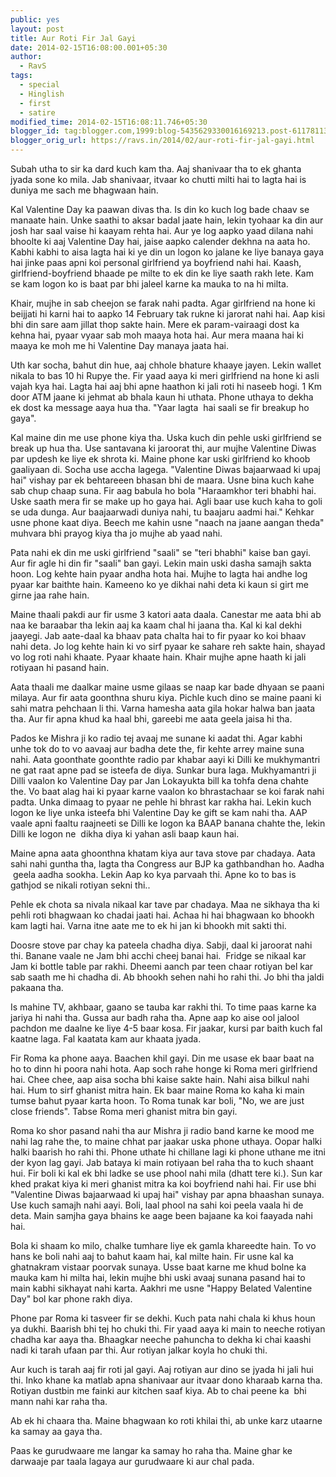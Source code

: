 ```yaml
---
public: yes
layout: post
title: Aur Roti Fir Jal Gayi
date: 2014-02-15T16:08:00.001+05:30
author:
  - RavS
tags:
  - special
  - Hinglish
  - first
  - satire
modified_time: 2014-02-15T16:08:11.746+05:30
blogger_id: tag:blogger.com,1999:blog-5435629330016169213.post-6117811358419374927
blogger_orig_url: https://ravs.in/2014/02/aur-roti-fir-jal-gayi.html
---
```


Subah utha to sir ka dard kuch kam tha. Aaj shanivaar tha to ek ghanta jyada sone ko mila. Jab shanivaar, itvaar ko chutti milti hai to lagta hai is duniya me sach me bhagwaan hain.

  

Kal Valentine Day ka paawan divas tha. Is din ko kuch log bade chaav se manaate hain. Unke saathi to aksar badal jaate hain, lekin tyohaar ka din aur josh har saal vaise hi kaayam rehta hai. Aur ye log aapko yaad dilana nahi bhoolte ki aaj Valentine Day hai, jaise aapko calender dekhna na aata ho. Kabhi kabhi to aisa lagta hai ki ye din un logon ko jalane ke liye banaya gaya hai jinke paas apni koi personal girlfriend ya boyfriend nahi hai. Kaash, girlfriend-boyfriend bhaade pe milte to ek din ke liye saath rakh lete. Kam se kam logon ko is baat par bhi jaleel karne ka mauka to na hi milta.

  

Khair, mujhe in sab cheejon se farak nahi padta. Agar girlfriend na hone ki beijjati hi karni hai to aapko 14 February tak rukne ki jarorat nahi hai. Aap kisi bhi din sare aam jillat thop sakte hain. Mere ek param-vairaagi dost ka kehna hai, pyaar vyaar sab moh maaya hota hai. Aur mera maana hai ki maaya ke moh me hi Valentine Day manaya jaata hai.

  

Uth kar socha, bahut din hue, aaj chhole bhature khaaye jayen. Lekin wallet nikala to bas 10 hi Rupye the. Fir yaad aaya ki meri girlfriend na hone ki asli vajah kya hai. Lagta hai aaj bhi apne haathon ki jali roti hi naseeb hogi. 1 Km door ATM jaane ki jehmat ab bhala kaun hi uthata. Phone uthaya to dekha ek dost ka message aaya hua tha. "Yaar lagta  hai saali se fir breakup ho gaya". 

  

Kal maine din me use phone kiya tha. Uska kuch din pehle uski girlfriend se break up hua tha. Use santavana ki jaroorat thi, aur mujhe Valentine Diwas par updesh ke liye ek shrota ki. Maine phone kar uski girlfriend ko khoob gaaliyaan di. Socha use accha lagega. "Valentine Diwas bajaarwaad ki upaj hai" vishay par ek behtareeen bhasan bhi de maara. Usne bina kuch kahe sab chup chaap suna. Fir aag babula ho bola "Haraamkhor teri bhabhi hai. Uske saath mera fir se make up ho gaya hai. Agli baar use kuch kaha to goli se uda dunga. Aur baajaarwadi duniya nahi, tu baajaru aadmi hai." Kehkar usne phone kaat diya. Beech me kahin usne "naach na jaane aangan theda" muhvara bhi prayog kiya tha jo mujhe ab yaad nahi. 

  

Pata nahi ek din me uski girlfriend "saali" se "teri bhabhi" kaise ban gayi. Aur fir agle hi din fir "saali" ban gayi. Lekin main uski dasha samajh sakta hoon. Log kehte hain pyaar andha hota hai. Mujhe to lagta hai andhe log pyaar kar baithte hain. Kameeno ko ye dikhai nahi deta ki kaun si girt me girne jaa rahe hain.

  

Maine thaali pakdi aur fir usme 3 katori aata daala. Canestar me aata bhi ab naa ke baraabar tha lekin aaj ka kaam chal hi jaana tha. Kal ki kal dekhi jaayegi. Jab aate-daal ka bhaav pata chalta hai to fir pyaar ko koi bhaav nahi deta. Jo log kehte hain ki vo sirf pyaar ke sahare reh sakte hain, shayad vo log roti nahi khaate. Pyaar khaate hain. Khair mujhe apne haath ki jali rotiyaan hi pasand hain.

  

Aata thaali me daalkar maine usme gilaas se naap kar bade dhyaan se paani milaya. Aur fir aata goonthna shuru kiya. Pichle kuch dino se maine paani ki sahi matra pehchaan li thi. Varna hamesha aata gila hokar halwa ban jaata tha. Aur fir apna khud ka haal bhi, gareebi me aata geela jaisa hi tha. 

  

Pados ke Mishra ji ko radio tej avaaj me sunane ki aadat thi. Agar kabhi unhe tok do to vo aavaaj aur badha dete the, fir kehte arrey maine suna nahi. Aata goonthate goonthte radio par khabar aayi ki Dilli ke mukhymantri ne gat raat apne pad se isteefa de diya. Sunkar bura laga. Mukhyamantri ji Dilli vaalon ko Valentine Day par Jan Lokayukta bill ka tohfa dena chahte the. Vo baat alag hai ki pyaar karne vaalon ko bhrastachaar se koi farak nahi padta. Unka dimaag to pyaar ne pehle hi bhrast kar rakha hai. Lekin kuch logon ke liye unka isteefa bhi Valentine Day ke gift se kam nahi tha. AAP vaale apni faaltu raajneeti se Dilli ke logon ka BAAP banana chahte the, lekin Dilli ke logon ne  dikha diya ki yahan asli baap kaun hai. 

  

Maine apna aata ghoonthna khatam kiya aur tava stove par chadaya. Aata sahi nahi guntha tha, lagta tha Congress aur BJP ka gathbandhan ho. Aadha  geela aadha sookha. Lekin Aap ko kya parvaah thi. Apne ko to bas is gathjod se nikali rotiyan sekni thi.. 

  

Pehle ek chota sa nivala nikaal kar tave par chadaya. Maa ne sikhaya tha ki pehli roti bhagwaan ko chadai jaati hai. Achaa hi hai bhagwaan ko bhookh kam lagti hai. Varna itne aate me to ek hi jan ki bhookh mit sakti thi. 

  

Doosre stove par chay ka pateela chadha diya. Sabji, daal ki jaroorat nahi thi. Banane vaale ne Jam bhi acchi cheej banai hai.  Fridge se nikaal kar Jam ki bottle table par rakhi. Dheemi aanch par teen chaar rotiyan bel kar sab saath me hi chadha di. Ab bhookh sehen nahi ho rahi thi. Jo bhi tha jaldi pakaana tha. 

  

Is mahine TV, akhbaar, gaano se tauba kar rakhi thi. To time paas karne ka jariya hi nahi tha. Gussa aur badh raha tha. Apne aap ko aise ool jalool pachdon me daalne ke liye 4-5 baar kosa. Fir jaakar, kursi par baith kuch fal kaatne laga. Fal kaatata kam aur khaata jyada. 

  

Fir Roma ka phone aaya. Baachen khil gayi. Din me usase ek baar baat na ho to dinn hi poora nahi hota. Aap soch rahe honge ki Roma meri girlfriend hai. Chee chee, aap aisa socha bhi kaise sakte hain. Nahi aisa bilkul nahi hai. Hum to sirf ghanist mitra hain. Ek baar maine Roma ko kaha ki main tumse bahut pyaar karta hoon. To Roma tunak kar boli, "No, we are just close friends". Tabse Roma meri ghanist mitra bin gayi.

  

Roma ko shor pasand nahi tha aur Mishra ji radio band karne ke mood me nahi lag rahe the, to maine chhat par jaakar uska phone uthaya. Oopar halki halki baarish ho rahi thi. Phone uthate hi chillane lagi ki phone uthane me itni der kyon lag gayi. Jab bataya ki main rotiyaan bel raha tha to kuch shaant hui. Fir boli ki kal ek bhi ladke se use phool nahi mila (dhatt tere ki.). Sun kar khed prakat kiya ki meri ghanist mitra ka koi boyfriend nahi hai. Fir use bhi "Valentine Diwas bajaarwaad ki upaj hai" vishay par apna bhaashan sunaya. Use kuch samajh nahi aayi. Boli, laal phool na sahi koi peela vaala hi de deta. Main samjha gaya bhains ke aage been bajaane ka koi faayada nahi hai. 

  

Bola ki shaam ko milo, chalke tumhare liye ek gamla khareedte hain. To vo hans ke boli nahi aaj to bahut kaam hai, kal milte hain. Fir usne kal ka ghatnakram vistaar poorvak sunaya. Usse baat karne me khud bolne ka mauka kam hi milta hai, lekin mujhe bhi uski avaaj sunana pasand hai to main kabhi sikhayat nahi karta. Aakhri me usne "Happy Belated Valentine Day" bol kar phone rakh diya. 

  

Phone par Roma ki tasveer fir se dekhi. Kuch pata nahi chala ki khus houn ya dukhi. Baarish bhi tej ho chuki thi. Fir yaad aaya ki main to neeche rotiyan chadha kar aaya tha. Bhaagkar neeche pahuncha to dekha ki chai kaashi nadi ki tarah ufaan par thi. Aur rotiyan jalkar koyla ho chuki thi.

  

Aur kuch is tarah aaj fir roti jal gayi. Aaj rotiyan aur dino se jyada hi jali hui thi. Inko khane ka matlab apna shanivaar aur itvaar dono kharaab karna tha. Rotiyan dustbin me fainki aur kitchen saaf kiya. Ab to chai peene ka  bhi mann nahi kar raha tha.

  

Ab ek hi chaara tha. Maine bhagwaan ko roti khilai thi, ab unke karz utaarne ka samay aa gaya tha.  

  

Paas ke gurudwaare me langar ka samay ho raha tha. Maine ghar ke darwaaje par taala lagaya aur gurudwaare ki aur chal pada.
